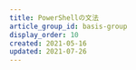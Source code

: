 ```yaml
---
title: PowerShellの文法
article_group_id: basis-group
display_order: 10
created: 2021-05-16
updated: 2021-07-26
---
```

